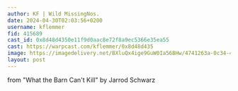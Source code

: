 ```yaml
---
author: KF | Wild MissingNos.
date: 2024-04-30T02:03:56+0200
username: kflemmer
fid: 415689
cast_id: 0x8d48d4350e11f9d0aac8e72f8a9ec5366e35ea55
cast: https://warpcast.com/kflemmer/0x8d48d435
image: https://imagedelivery.net/BXluQx4ige9GuW0Ia56BHw/4741263a-0c34-4f40-3c83-eb95a33c2800/original
layout: post
---
```

from "What the Barn Can't Kill" by Jarrod Schwarz  

<img src='https://imagedelivery.net/BXluQx4ige9GuW0Ia56BHw/4741263a-0c34-4f40-3c83-eb95a33c2800/original' alt='' referrerpolicy='no-referrer'/>